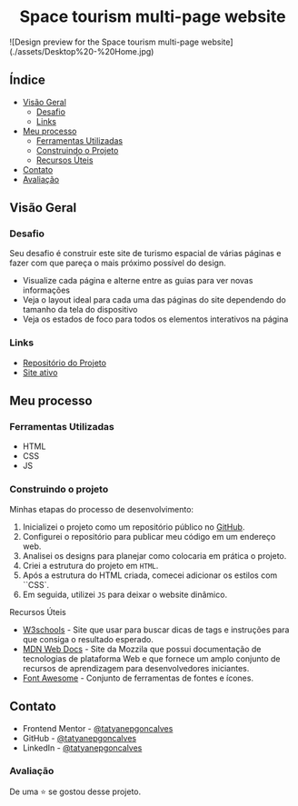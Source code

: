<h1 align='center'>Space tourism multi-page website </h1>
![Design preview for the Space tourism multi-page website](./assets/Desktop%20-%20Home.jpg)

## Índice

- [Visão Geral](#Geral)
  - [Desafio](#Desafio)
  - [Links](#links)
- [Meu processo](#meu-processo)
  - [Ferramentas Utilizadas](#Ferramentas-Utilizadas)
  - [Construindo o Projeto](#construindo-o-projeto)
  - [Recursos Úteis](#recursos-úteis)
- [Contato](#contato)
- [Avaliação](#avaliação)


## Visão Geral
### Desafio
Seu desafio é construir este site de turismo espacial de várias páginas e fazer com que pareça o mais próximo possível do design.

- Visualize cada página e alterne entre as guias para ver novas informações
- Veja o layout ideal para cada uma das páginas do site dependendo do tamanho da tela do dispositivo
- Veja os estados de foco para todos os elementos interativos na página


### Links 
- [Repositório do Projeto](https://github.com/tatyanepgoncalves/Website-Space/tree/main)
- [Site ativo]()

## Meu processo
### Ferramentas Utilizadas
- HTML
- CSS
- JS

### Construindo o projeto
Minhas etapas do processo de desenvolvimento:

1. Inicializei o projeto como um repositório público no [GitHub](https://github.com/).
2. Configurei o repositório para publicar meu código em um endereço web.
3. Analisei os designs para planejar como colocaria em prática o projeto.
4. Criei a estrutura do projeto em `HTML`.
5. Após a estrutura do HTML criada, comecei adicionar os estilos com ``CSS`.
6. Em seguida, utilizei `JS` para deixar o website dinâmico.

Recursos Úteis

- [W3schools](https://www.w3schools.com/) - Site que usar para buscar dicas de tags e instruções para que consiga o resultado esperado. 
- [MDN Web Docs](https://developer.mozilla.org/pt-BR/) - Site da Mozzila que possui documentação de tecnologias de plataforma Web e que fornece um amplo conjunto de recursos de aprendizagem para desenvolvedores iniciantes. 
- [Font Awesome](https://fontawesome.com/) - Conjunto de ferramentas de fontes e ícones.



## Contato


- Frontend Mentor - [@tatyanepgoncalves](https://www.frontendmentor.io/profile/tatyanepgoncalves)
- GitHub - [@tatyanepgoncalves](https://github.com/tatyanepgoncalves)
- LinkedIn - [@tatyanepgoncalves](https://www.linkedin.com/in/tatyanegoncalves/)

### Avaliação
De uma ⭐ se gostou desse projeto. 